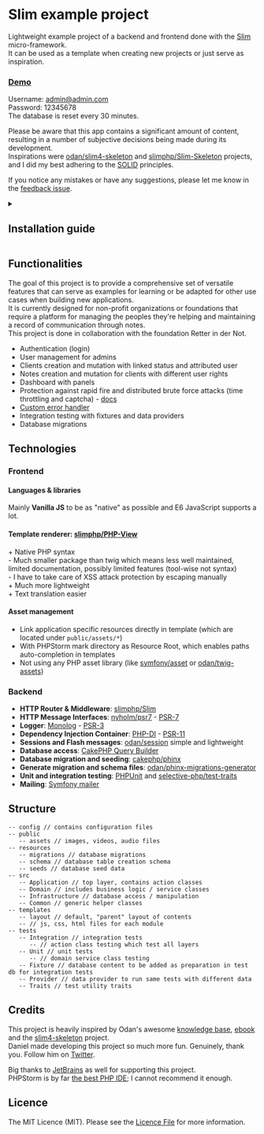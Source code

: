# Slim example project

Lightweight example project of a backend and frontend done with the [Slim](https://www.slimframework.com/)
micro-framework.  
It can be used as a template when creating new projects or just serve as inspiration.

### [Demo](https://demo.slim-example-project.samuel-gfeller.ch/)
Username: admin@admin.com  
Password: 12345678  
The database is reset every 30 minutes.

Please be aware that this app contains a significant amount of content, resulting in a number of 
subjective decisions being made during its development.   
Inspirations were [odan/slim4-skeleton](https://odan.github.io/slim4-skeleton/) 
and [slimphp/Slim-Skeleton](https://github.com/slimphp/Slim-Skeleton) projects, and I did my 
best adhering to the
[SOLID](https://www.digitalocean.com/community/conceptual-articles/s-o-l-i-d-the-first-five-principles-of-object-oriented-design)
principles. 

If you notice any mistakes or have any suggestions, please let me know in the 
[feedback issue](https://github.com/samuelgfeller/slim-example-project/issues/1).

<details>
  <summary><h2>Installation guide</h2></summary>

In order to install and run this project, you need to have PHP, Composer, and a MariaDB or MySQL server 
installed and running on your machine.

### 1. Create project  

Navigate to the directory you want to create the project in and run 
the following command, replacing `[project-name]` with the desired name for your project:
```bash
composer create-project samuelgfeller/slim-example-project [project-name]
```
This will create a new directory with the specified name and install all necessary dependencies.

Alternatively, you can use GitHub's 
[Use this template](https://docs.github.com/en/repositories/creating-and-managing-repositories/creating-a-repository-from-a-template)
feature to quickly create a repository with the code of this project. 
Checkout this repository in your preferred IDE before proceeding.

### 2. Set up the database
After opening the project in your IDE, rename the file `config/env.example.php` to `env.php` 
and fill in your database credentials.  

Then, create your database and update the `config/env.dev.php` file with the name of your 
database, like this:
```php
$settings['db']['database'] = 'my_database_name';
```
After that, create a separate test database and update the `config/env.test.php` file with its
name. The name must contain the word "test" as a safety measure to prevent accidentally truncating 
the development database:
```php
$settings['db']['database'] = 'my_database_name_test';
```

### 3. Run migrations
Open the terminal in the project's root directory and run the following command to create the necessary 
tables for the project:
```bash
composer migrate
```

### 4. Insert data
You can choose to insert only the minimal amount of data required for the app to function, or also 
include some dummy example data.

To insert both minimal and dummy data, run:
```bash
composer seed
```

To insert only the minimal data, run:
```bash
composer seed:minimal
```

### 5. Update GitHub workflows

**Deployment**   
If you are not planning on 
deploying your app at this time, delete or comment out the contents of the 
`.github/workflows/master.yml` file.  
  
To deploy your app, update the `.github/workflows/master.yml` file according to your needs and 
add your server's credentials to GitHub's 
[Actions secrets](https://docs.github.com/en/actions/security-guides/encrypted-secrets).

**Build testing**   
To run the project's tests automatically when pushing, update the 
`.github/workflows/develop.yml` file.   
**Replace the matrix value "test-database" `slim_example_project_test` with the name of 
your test database** as specified in `config/env.test.php`.
If you are not using SonarCloud, remove the "SonarCloud Scan" step from the workflow.

### Done!
That's it! Your project should now be fully set up and ready to use.  
You can serve it locally by running `php -S localhost:8080 -t public/` in the project's root 
directory and share it on a version control such as GitHub. 

</details>


## Functionalities
The goal of this project is to provide a comprehensive set of versatile features that can 
serve as examples for learning or be adapted for other use cases when building new 
applications.   
It is currently designed for non-profit organizations or foundations that require a 
platform for managing the peoples they're helping and maintaining a record of communication 
through notes.  
This project is done in collaboration with the foundation Retter in der Not.

* Authentication (login)
* User management for admins
* Clients creation and mutation with linked status and attributed user
* Notes creation and mutation for clients with different user rights
* Dashboard with panels
* Protection against rapid fire and distributed brute force attacks (time throttling and
  captcha) - [docs](https://github.com/samuelgfeller/slim-example-project/blob/master/docs/security-concept.md)
* [Custom error handler](https://github.com/samuelgfeller/slim-example-project/blob/master/docs/error-handling.md)
* Integration testing with fixtures and data providers 
* Database migrations

## Technologies

### Frontend

#### Languages & libraries

Mainly **Vanilla JS** to be as "native" as possible and E6 JavaScript supports a lot.

#### Template renderer: **[slimphp/PHP-View](https://github.com/slimphp/PHP-View)**

\+ Native PHP syntax  
\- Much smaller package than twig which means less well maintained, limited documentation, possibly limited features 
(tool-wise not syntax)    
\- I have to take care of XSS attack protection by escaping manually  
\+ Much more lightweight  
\+ Text translation easier  
 

#### Asset management

* Link application specific resources directly in template (which are located under `public/assets/*`)
* With PHPStorm mark directory as Resource Root, which enables paths auto-completion in templates
* Not using any PHP asset library (like [symfony/asset](https://github.com/symfony/asset)
  or [odan/twig-assets](https://github.com/odan/twig-assets))

### Backend
* **HTTP Router & Middleware**: [slimphp/Slim](https://github.com/slimphp/Slim)
* **HTTP Message Interfaces**: [nyholm/psr7](https://github.com/Nyholm/psr7) - [PSR-7](https://www.php-fig.org/psr/psr-7/)
* **Logger**: [Monolog](https://github.com/Seldaek/monolog) - [PSR-3](https://www.php-fig.org/psr/psr-3/)
* **Dependency Injection Container**: [PHP-DI](https://github.com/PHP-DI/PHP-DI) -
[PSR-11](https://www.php-fig.org/psr/psr-11/)
* **Sessions and Flash messages**: [odan/session](https://github.com/odan/session) simple and lightweight
* **Database access**: [CakePHP Query Builder](https://book.cakephp.org/4/en/orm/query-builder.html)
* **Database migration and seeding**: [cakephp/phinx](https://github.com/cakephp/phinx)
* **Generate migration and schema files**: [odan/phinx-migrations-generator](https://github.com/odan/phinx-migrations-generator)
* **Unit and integration testing**: [PHPUnit](https://github.com/sebastianbergmann/phpunit) 
and [selective-php/test-traits](https://github.com/selective-php/test-traits)
* **Mailing**: [Symfony mailer](https://symfony.com/doc/current/mailer.html)

## Structure

```
-- config // contains configuration files
-- public
   -- assets // images, videos, audio files
-- resources
   -- migrations // database migrations
   -- schema // database table creation schema
   -- seeds // database seed data
-- src
   -- Application // top layer, contains action classes
   -- Domain // includes business logic / service classes
   -- Infrastructure // database access / manipulation
   -- Common // generic helper classes 
-- templates
   -- layout // default, "parent" layout of contents
   -- // js, css, html files for each module 
-- tests
   -- Integration // integration tests
      -- // action class testing which test all layers
   -- Unit // unit tests
      -- // domain service class testing
   -- Fixture // database content to be added as preparation in test db for integration tests
   -- Provider // data provider to run same tests with different data
   -- Traits // test utility traits  
```

## Credits

This project is heavily inspired by Odan's awesome 
[knowledge base](https://odan.github.io/), 
[ebook](https://odan.github.io/2022/07/02/slim4-ebook-online.html)
and the [slim4-skeleton](https://odan.github.io/slim4-skeleton/) project.  
Daniel made developing this project so much more fun. Genuinely, thank you. 
Follow him on [Twitter](https://twitter.com/dopitz).

Big thanks to [JetBrains](https://jb.gg/OpenSource) as well for supporting this project.  
PHPStorm is by far [the best PHP IDE](https://www.cloudways.com/blog/top-ide-and-code-editors-php-development/);
I cannot recommend it enough. 

## Licence

The MIT Licence (MIT). Please
see the [Licence File](https://github.com/samuelgfeller/slim-example-project/blob/master/LICENCE.txt) 
for more information.